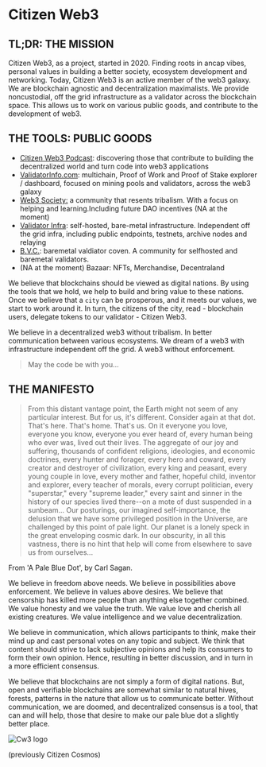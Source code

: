 # Citizen Web3

## TL;DR: THE MISSION

Citizen Web3, as a project, started in 2020. Finding roots in ancap vibes, personal values in building a better society, ecosystem development and networking. Today, Citizen Web3 is an active member of the web3 galaxy. We are blockchain agnostic and decentralization maximalists. We provide noncustodial, off the grid infrastructure as a validator across the blockchain space. This allows us to work on various public goods, and contribute to the development of web3.  

## THE TOOLS: PUBLIC GOODS
- [Citizen Web3 Podcast](https://www.citizenweb3.com/episodes): discovering those that contribute to building the decentralized world and turn code into web3 applications
- [ValidatorInfo.com](https://validatorinfo.com): multichain, Proof of Work and Proof of Stake explorer / dashboard, focused on mining pools and validators, across the web3 galaxy 
- [Web3 Society:](https://t.me/web_3_society) a community that resents tribalism. With a focus on helping and learning.Including future DAO incentives (NA at the moment) 
- [Validator Infra](https://www.citizenweb3.com/staking): self-hosted, bare-metal infrastructure. Independent off the grid infra, including public endpoints, testnets, archive nodes and relaying
- [B.V.C.](https://bvc.citizenweb3.com/): baremetal valdiator coven. A community for selfhosted and baremetal validators. 
- (NA at the moment) Bazaar: NFTs, Merchandise, Decentraland 

We believe that blockchains should be viewed as digital nations. By using the tools that we hold, we help to build and bring value to these nations. Once we believe that a `city` can be prosperous, and it meets our values, we start to work around it. In turn, the citizens of the city, read - blockchain users, delegate tokens to our validator - Citizen Web3.

We believe in a decentralized web3 without tribalism. In better communication between various ecosystems. We dream of a web3 with infrastructure independent off the grid. A web3 without enforcement. 

> May the code be with you...   

## THE MANIFESTO

> From this distant vantage point, the Earth might not seem of any particular interest. But for us, it's different. Consider again at that dot. That's here. That's home. That's us. On it everyone you love, everyone you know, everyone you ever heard of, every human being who ever was, lived out their lives. The aggregate of our joy and suffering, thousands of confident religions, ideologies, and economic doctrines, every hunter and forager, every hero and coward, every creator and destroyer of civilization, every king and peasant, every young couple in love, every mother and father, hopeful child, inventor and explorer, every teacher of morals, every corrupt politician, every "superstar," every "supreme leader," every saint and sinner in the history of our species lived there--on a mote of dust suspended in a sunbeam... Our posturings, our imagined self-importance, the delusion that we have some privileged position in the Universe, are challenged by this point of pale light. Our planet is a lonely speck in the great enveloping cosmic dark. In our obscurity, in all this vastness, there is no hint that help will come from elsewhere to save us from ourselves...

From 'A Pale Blue Dot', by Carl Sagan.

We believe in freedom above needs. We believe in possibilities above enforcement. We believe in values above desires. We believe that censorship has killed more people than anything else together combined. We value honesty and we value the truth. We value love and cherish all existing creatures. We value intelligence and we value decentralization. 

We believe in communication, which allows participants to think, make their mind up and cast personal votes on any topic and subject. We think that content should strive to lack subjective opinions and help its consumers to form their own opinion. Hence, resulting in better discussion, and in turn in a more efficient consensus. 

We believe that blockchains are not simply a form of digital nations. But, open and verifiable blockchains are somewhat similar to natural hives, forests, patterns in the nature that allow us to communicate better. Without communication, we are doomed, and decentralized consensus is a tool, that can and will help, those that desire to make our pale blue dot a slightly better place. 

![Cw3 logo](https://github.com/citizenweb3/.github/assets/7550961/53c9992c-d949-4a60-aa7a-2884a47a0b9d)

(previously Citizen Cosmos)
